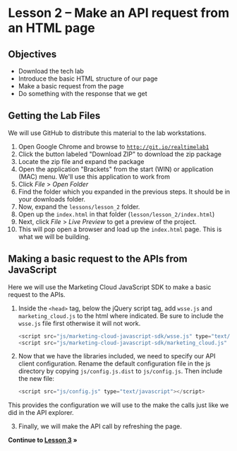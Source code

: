 Lesson 2 – Make an API request from an HTML page
=====

Objectives
-----
*	Download the tech lab
*	Introduce the basic HTML structure of our page
*	Make a basic request from the page
*	Do something with the response that we get

Getting the Lab Files
-----

We will use GitHub to distribute this material to the lab workstations.

1.	Open Google Chrome and browse to <a href="http://git.io/realtimelab" target="_blank">`http://git.io/realtimelab1`</a>
2.	Click the button labeled "Download ZIP" to download the zip package
3.  Locate the zip file and expand the package
4.  Open the application "Brackets" from the start (WIN) or application (MAC) menu. We'll use this application to work from
5.	Click *File* > *Open Folder*
6.	Find the folder which you expanded in the previous steps. It should be in your downloads folder.
7.  Now, expand the `lessons/lesson_2` folder.
8. Open up the `index.html` in that folder (`lesson/lesson_2/index.html`)
9.	Next, click *File* > *Live Preview* to get a preview of the project.
10.	This will pop open a browser and load up the `index.html` page. This is what we will be building.

Making a basic request to the APIs from JavaScript
-----

Here we will use the Marketing Cloud JavaScript SDK to make a basic request to the APIs.

1.	Inside the `<head>` tag, below the jQuery script tag, add `wsse.js` and `marketing_cloud.js` to the html where indicated. Be sure to include the `wsse.js` file first otherwise it will not work.

    ```javascript
    <script src="js/marketing-cloud-javascript-sdk/wsse.js" type="text/javascript"></script>
    <script src="js/marketing-cloud-javascript-sdk/marketing_cloud.js" type="text/javascript"></script>
    ```

2.	Now that we have the libraries included, we need to specify our API client configuration. Rename the default configuration file in the js directory by copying `js/config.js.dist` to `js/config.js`. Then include the new file:

    ```javascript
    <script src="js/config.js" type="text/javascript"></script>
    ```

 This provides the configuration we will use to the make the calls just like we did in the API explorer.

3.	Finally, we will make the API call by refreshing the page.

**Continue to [Lesson 3](../lesson_3#lesson-3--display-real-time-data) »**
